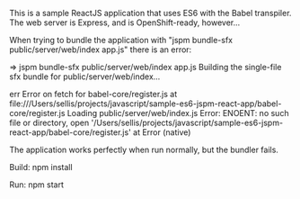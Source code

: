 This is a sample ReactJS application that uses ES6 with the Babel transpiler.
The web server is Express, and is OpenShift-ready, however...

When trying to bundle the application with "jspm bundle-sfx public/server/web/index app.js" there is an error:

=> jspm bundle-sfx public/server/web/index app.js
     Building the single-file sfx bundle for public/server/web/index...

err  Error on fetch for babel-core/register.js at file:///Users/sellis/projects/javascript/sample-es6-jspm-react-app/babel-core/register.js
	Loading public/server/web/index.js
	Error: ENOENT: no such file or directory, open '/Users/sellis/projects/javascript/sample-es6-jspm-react-app/babel-core/register.js'
         at Error (native)

The application works perfectly when run normally, but the bundler fails.

Build:
npm install

Run:
npm start






